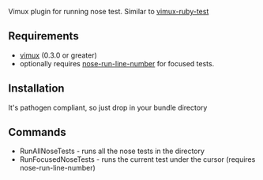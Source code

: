 Vimux plugin for running nose test. Similar to [vimux-ruby-test](https://github.com/pgr0ss/vimux-ruby-test)

## Requirements

- [vimux](https://github.com/benmills/vimux) (0.3.0 or greater)
- optionally requires [nose-run-line-number](https://github.com/pitluga/nose-run-line-number) for focused tests.

## Installation

It's pathogen compliant, so just drop in your bundle directory

## Commands

- RunAllNoseTests - runs all the nose tests in the directory
- RunFocusedNoseTests - runs the current test under the cursor (requires nose-run-line-number)
